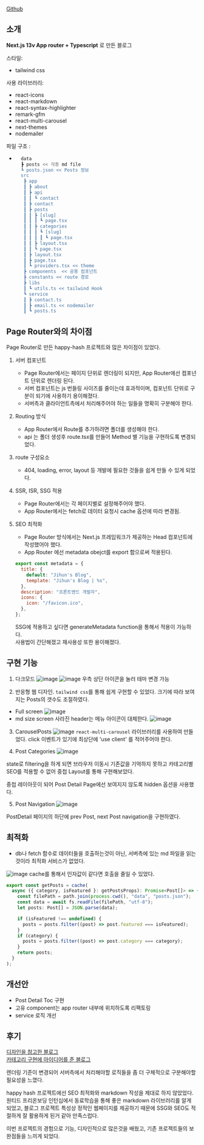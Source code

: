 [Github](https://github.com/DoDevet/my-blog)

## 소개

**Next.js 13v App router + Typescript** 로 만든 블로그

스타일:

- tailwind css

사용 라이브러리:

- react-icons
- react-markdown
- react-syntax-highlighter
- remark-gfm
- react-multi-carousel
- next-themes
- nodemailer

파일 구조 :

- ```bash
    data
    ┣ posts << 각종 md file
    ┗ posts.json << Posts 정보
    src
     ┣ app
     ┃ ┣ about
     ┃ ┣ api
     ┃ ┃ ┗ contact
     ┃ ┣ contact
     ┃ ┣ posts
     ┃ ┃ ┣ [slug]
     ┃ ┃ ┃ ┗ page.tsx
     ┃ ┃ ┣ categories
     ┃ ┃ ┃ ┗ [slug]
     ┃ ┃ ┃ ┃ ┗ page.tsx
     ┃ ┃ ┣ layout.tsx
     ┃ ┃ ┗ page.tsx
     ┃ ┣ layout.tsx
     ┃ ┣ page.tsx
     ┃ ┗ providers.tsx << theme
     ┣ components  << 공용 컴포넌트
     ┣ constants << route 경로
     ┣ libs
     ┃ ┗ utils.ts << tailwind Hook
     ┗ service
     ┃ ┣ contact.ts
     ┃ ┣ email.ts << nodemailer
     ┃ ┗ posts.ts
  ```

## Page Router와의 차이점

Page Router로 만든 happy-hash 프로젝트와 많은 차이점이 있었다.

1. 서버 컴포넌트

   - Page Router에서는 페이지 단위로 렌더링이 되지만, App Router에선 컴포넌트 단위로 렌더링 된다.
   - 서버 컴포넌트는 js 번들링 사이즈를 줄이는데 효과적이며, 컴포넌트 단위로 구분이 되기에 사용하기 용이해졌다.
   - 서버측과 클라이언트측에서 처리해주어야 하는 일들을 명확히 구분해야 한다.

2. Routing 방식

   - App Router에서 Route를 추가하려면 폴더를 생성해야 한다.
   - api 는 폴더 생성후 route.tsx를 만들어 Method 별 기능을 구현하도록 변경되었다.

3. route 구성요소

   - 404, loading, error, layout 등 개발에 필요한 것들을 쉽게 만들 수 있게 되었다.

4. SSR, ISR, SSG 적용

   - Page Router에서는 각 페이지별로 설정해주어야 했다.
   - App Router에서는 fetch로 데이터 요청시 cache 옵션에 따라 변경됨.

5. SEO 최적화

   - Page Router 방식에서는 Next.js 프레임워크가 제공하는 Head 컴포넌트에 작성했어야 했다.
   - App Router 에선 metadata obejct를 export 함으로써 적용된다.

   ```jsx
   export const metadata = {
     title: {
       default: "Jihun's Blog",
       template: "Jihun's Blog | %s",
     },
     description: "프론트엔드 개발자",
     icons: {
       icon: "/favicon.ico",
     },
   };
   ```

   SSG에 적용하고 싶다면 generateMetadata function을 통해서 적용이 가능하다.  
   사용법이 간단해졌고 재사용성 또한 용이해졌다.

## 구현 기능

1. 다크모드
   ![image](/images/blogImages/darkmode-2.png)
   ![image](/images/blogImages/darkmode-1.png)
   우측 상단 아이콘을 눌러 테마 변경 가능

2. 반응형 웹 디자인.
   `tailwind css`를 통해 쉽게 구현할 수 있었다.
   크기에 따라 보여지는 Posts의 갯수도 조절하였다.

- Full screen
  ![image](/images/blogImages/responsive-web-1.png)
- md size screen
  사라진 header는 메뉴 아이콘이 대체한다.
  ![image](/images/blogImages/responsive-web-2.png)

3. CarouselPosts
   ![image](/images/blogImages/carousel.png)
   `react-multi-carousel` 라이브러리를 사용하여 만들었다.
   click 이벤트가 있기에 최상단에 'use client' 를 적어주어야 한다.

4. Post Categories
   ![image](/images/blogImages/categories.png)

state로 filtering을 하게 되면 브라우저 이동시 기존값을 기억하지 못하고
카테고리별 SEO를 적용할 수 없어 중첩 Layout를 통해 구현해보았다.

중첩 레이아웃이 되어 Post Detail Page에선 보여지지 않도록 hidden 옵션을 사용했다.

5. Post Navigation
   ![image](/images/blogImages/post-navi.png)

PostDetail 페이지의 하단에 prev Post, next Post navigation을 구현하였다.

## 최적화

- db나 fetch 함수로 데이터들을 호출하는것이 아닌, 서버측에 있는 md 파일을 읽는 것이라 최적화 서비스가 없었다.

![image](/images/blogImages/cache.png)
cache를 통해서 인자값이 같다면 호출을 줄일 수 있었다.

```jsx
export const getPosts = cache(
  async ({ category, isFeatured }: getPostsProps): Promise<Post[]> => {
    const filePath = path.join(process.cwd(), "data", "posts.json");
    const data = await fs.readFile(filePath, "utf-8");
    let posts: Post[] = JSON.parse(data);

    if (isFeatured !== undefined) {
      posts = posts.filter((post) => post.featured === isFeatured);
    }
    if (category) {
      posts = posts.filter((post) => post.category === category);
    }
    return posts;
  }
);
```

## 개선안

- Post Detail Toc 구현
- 고유 component는 app router 내부에 위치하도록 리팩토링
- service 로직 개선

## 후기

[디자인을 참고한 블로그](https://www.craftz.dog/)  
[카테고리 구현에 아이디어를 준 블로그](https://www.braydoncoyer.dev/)

렌더링 기준이 변경되어 서버측에서 처리해야할 로직들을 좀 더 구체적으로 구분해야할 필요성을 느꼈다.

happy hash 프로젝트에선 SEO 최적화와 markdown 작성을 제대로 하지 않았었다.
원티드 프리온보딩 인턴십에서 동료학습을 통해 좋은 markdown 라이브러리를 알게 되었고,
블로그 프로젝트 특성상 정적인 웹페이지를 제공하기 때문에 SSG와 SEO도 적절하게 잘 활용하게 된거 같아 만족스럽다.

이번 프로젝트의 경험으로 기능, 디자인적으로 많은것을 배웠고, 기존 프로젝트들의 보완점들을 느끼게 되었다.
